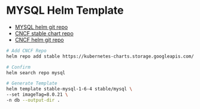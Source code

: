 # MYSQL Helm Template
- [MYSQL helm git repo](https://github.com/helm/charts/tree/master/stable/mysql)
- [CNCF stable chart repo](https://kubernetes-charts.storage.googleapis.com/)
- [CNCF helm git repo](https://github.com/helm/charts)

```bash
# Add CNCF Repo
helm repo add stable https://kubernetes-charts.storage.googleapis.com/

# Confirm 
helm search repo mysql

# Generate Template
helm template stable-mysql-1-6-4 stable/mysql \
--set imageTag=8.0.21 \
-n db --output-dir .
```